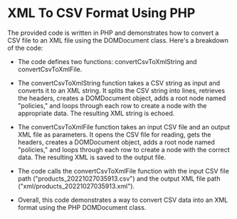 # XML To CSV Format Using PHP

The provided code is written in PHP and demonstrates how to convert a CSV file to an XML file using the DOMDocument class.
Here's a breakdown of the code:

- The code defines two functions: convertCsvToXmlString and convertCsvToXmlFile.

- The convertCsvToXmlString function takes a CSV string as input and converts it to an XML string. It splits the CSV string into lines, retrieves the headers, creates a DOMDocument object, adds a root node named "policies," and loops through each row to create a <policy> node with the appropriate data. The resulting XML string is echoed.

- The convertCsvToXmlFile function takes an input CSV file and an output XML file as parameters. It opens the CSV file for reading, gets the headers, creates a DOMDocument object, adds a root node named "policies," and loops through each row to create a <policy> node with the correct data. The resulting XML is saved to the output file.

- The code calls the convertCsvToXmlFile function with the input CSV file path ("products_20221027035913.csv") and the output XML file path ("xml/products_20221027035913.xml").

- Overall, this code demonstrates a way to convert CSV data into an XML format using the PHP DOMDocument class.
